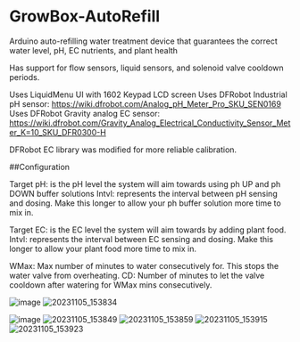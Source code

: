 # GrowBox-AutoRefill
Arduino auto-refilling water treatment device that guarantees the correct water level, pH, EC nutrients, and plant health

Has support for flow sensors, liquid sensors, and solenoid valve cooldown periods.

Uses LiquidMenu UI with 1602 Keypad LCD screen
Uses DFRobot Industrial pH sensor: https://wiki.dfrobot.com/Analog_pH_Meter_Pro_SKU_SEN0169
Uses DFRobot Gravity analog EC sensor: https://wiki.dfrobot.com/Gravity_Analog_Electrical_Conductivity_Sensor_Meter_K=10_SKU_DFR0300-H

DFRobot EC library was modified for more reliable calibration.

##Configuration

Target pH: is the pH level the system will aim towards using ph UP and ph DOWN buffer solutions
Intvl: represents the interval between pH sensing and dosing. Make this longer to allow your ph buffer solution more time to mix in. 

Target EC: is the EC level the system will aim towards by adding plant food.
Intvl: represents the interval between EC sensing and dosing. Make this longer to allow your plant food more time to mix in.

WMax: Max number of minutes to water consecutively for. This stops the water valve from overheating.
CD: Number of minutes to let the valve cooldown after watering for WMax mins consecutively.

![image](https://github.com/shahmirthesquid/GrowBox-AutoRefill/assets/89569533/dbeaf064-ccfe-4a71-b0b0-388216bf522c)
![20231105_153834](https://github.com/shahmirthesquid/GrowBox-AutoRefill/assets/89569533/8a2ec76e-9069-4ba5-b3d3-eefab6408303)

![image](https://github.com/shahmirthesquid/GrowBox-AutoRefill/assets/89569533/b9073c95-52e9-4a70-9d24-ab43ba686b09)
![20231105_153849](https://github.com/shahmirthesquid/GrowBox-AutoRefill/assets/89569533/c1b1a33d-300a-431b-91b7-64f78ee030cb)
![20231105_153859](https://github.com/shahmirthesquid/GrowBox-AutoRefill/assets/89569533/061bb740-6e46-4419-9173-316ee3f60e28)
![20231105_153915](https://github.com/shahmirthesquid/GrowBox-AutoRefill/assets/89569533/0e5b96b9-e7ba-4bd0-9f7a-5f72cbc2b1b3)
![20231105_153923](https://github.com/shahmirthesquid/GrowBox-AutoRefill/assets/89569533/0c614bc8-a5d6-488f-9186-c0337ecf08ab)


